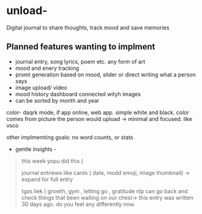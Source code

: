 # unload-
Digital journal to share thoughts, track mood and save memories 
## Planned features wanting to implment
- journal entry, song lyrics, poem etc. any form of art
- mood and enery tracking
- promt generation based on mood, slider or direct writing what a person says
- image upload/ video
- mood history dashboard connected wityh images
- can be sorted by month and year

color- daqrk mode, if app
online, web app. simple white and black. color comes from picture the person would upload -> minimal and focused. like vsco 

other implmemting goals:
no word counts, or stats 
- gentle insights -
> this week yopu did this (
>
> journal entriews like cards ( date, modd emoji, image thumbnail) -> expand for full entry
>
> tgas liek ( growth, gym , letting go , gratitude
> nlp can go back and check things that been waiting on our chest-> this entry was written 30 days ago. do you feel any differently now. 
